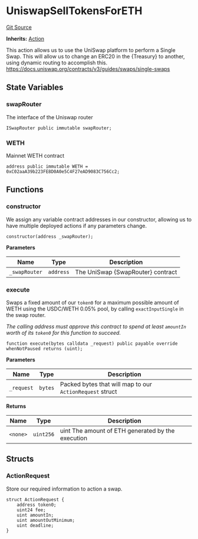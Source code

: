 # UniswapSellTokensForETH
[Git Source](https://github.com/FloorDAO/floor-v2/blob/fce0c6edadd90eef36eb24d13cfb5b386eeb9d00/src/contracts/actions/uniswap/SellTokensForETH.sol)

**Inherits:**
[Action](/src/contracts/actions/Action.sol/contract.Action.md)

This action allows us to use the UniSwap platform to perform a Single Swap.
This will allow us to change an ERC20 in the {Treasury} to another, using dynamic
routing to accomplish this.
https://docs.uniswap.org/contracts/v3/guides/swaps/single-swaps


## State Variables
### swapRouter
The interface of the Uniswap router


```solidity
ISwapRouter public immutable swapRouter;
```


### WETH
Mainnet WETH contract


```solidity
address public immutable WETH = 0xC02aaA39b223FE8D0A0e5C4F27eAD9083C756Cc2;
```


## Functions
### constructor

We assign any variable contract addresses in our constructor, allowing us
to have multiple deployed actions if any parameters change.


```solidity
constructor(address _swapRouter);
```
**Parameters**

|Name|Type|Description|
|----|----|-----------|
|`_swapRouter`|`address`|The UniSwap {SwapRouter} contract|


### execute

Swaps a fixed amount of our `token0` for a maximum possible amount of WETH using the
USDC/WETH 0.05% pool, by calling `exactInputSingle` in the swap router.

*The calling address must approve this contract to spend at least `amountIn` worth of its
`token0` for this function to succeed.*


```solidity
function execute(bytes calldata _request) public payable override whenNotPaused returns (uint);
```
**Parameters**

|Name|Type|Description|
|----|----|-----------|
|`_request`|`bytes`|Packed bytes that will map to our `ActionRequest` struct|

**Returns**

|Name|Type|Description|
|----|----|-----------|
|`<none>`|`uint256`|uint The amount of ETH generated by the execution|


## Structs
### ActionRequest
Store our required information to action a swap.


```solidity
struct ActionRequest {
    address token0;
    uint24 fee;
    uint amountIn;
    uint amountOutMinimum;
    uint deadline;
}
```

